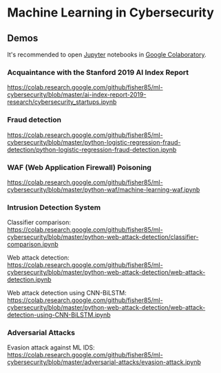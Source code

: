 # Machine Learning in Cybersecurity

## Demos

It's recommended to open [Jupyter](http://jupyter.org) notebooks in [Google Colabоratory](https://colab.research.google.com).

### Acquaintance with the Stanford 2019 AI Index Report

https://colab.research.google.com/github/fisher85/ml-cybersecurity/blob/master/ai-index-report-2019-research/cybersecurity_startups.ipynb

### Fraud detection

https://colab.research.google.com/github/fisher85/ml-cybersecurity/blob/master/python-logistic-regression-fraud-detection/python-logistic-regression-fraud-detection.ipynb

### WAF (Web Application Firewall) Poisoning

https://colab.research.google.com/github/fisher85/ml-cybersecurity/blob/master/python-waf/machine-learning-waf.ipynb

### Intrusion Detection System

Classifier comparison: https://colab.research.google.com/github/fisher85/ml-cybersecurity/blob/master/python-web-attack-detection/classifier-comparison.ipynb

Web attack detection: https://colab.research.google.com/github/fisher85/ml-cybersecurity/blob/master/python-web-attack-detection/web-attack-detection.ipynb

Web attack detection using CNN-BiLSTM: https://colab.research.google.com/github/fisher85/ml-cybersecurity/blob/master/python-web-attack-detection/web-attack-detection-using-CNN-BiLSTM.ipynb

### Adversarial Attacks

Evasion attack against ML IDS: https://colab.research.google.com/github/fisher85/ml-cybersecurity/blob/master/adversarial-attacks/evasion-attack.ipynb
